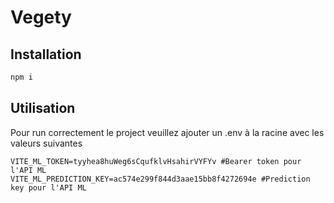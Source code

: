 # Vegety

## Installation

```bash
npm i
```

## Utilisation

Pour run correctement le project veuillez ajouter un .env à la racine avec les valeurs suivantes
```text
VITE_ML_TOKEN=tyyhea8huWeg6sCqufklvHsahirVYFYv #Bearer token pour l'API ML
VITE_ML_PREDICTION_KEY=ac574e299f844d3aae15bb8f4272694e #Prediction key pour l'API ML
```
